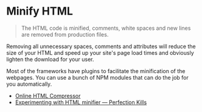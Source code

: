 # Minify HTML
> The HTML code is minified, comments, white spaces and new lines are removed from production files.

Removing all unnecessary spaces, comments and attributes will reduce the size of your HTML and speed up your site's page load times and obviously lighten the download for your user.

Most of the frameworks have plugins to facilitate the minification of the webpages. You can use a bunch of NPM modules that can do the job for you automatically.

- [Online HTML Compressor](http://refresh-sf.com)
- [Experimenting with HTML minifier — Perfection Kills](http://perfectionkills.com/experimenting-with-html-minifier/#use_short_doctype)
